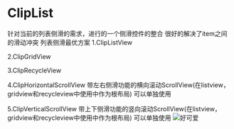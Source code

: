 # ClipList
针对当前的列表侧滑的需求，进行的一个侧滑控件的整合
很好的解决了item之间的滑动冲突
列表侧滑最优方案
1.ClipListView

2.ClipGridView

3.ClipRecycleView

4.ClipHorizontalScrollView
带左右侧滑功能的横向滚动ScrollView(在listview，gridview和recycleview中使用中作为根布局)
可以单独使用

5.ClipVerticalScrollView
带上下侧滑功能的竖向滚动ScrollView(在listview，gridview和recycleview中使用中作为根布局)
可以单独使用
![好可爱](http://upload-images.jianshu.io/upload_images/5636921-d043206ae8ab65dd.jpg?imageMogr2/auto-orient/strip%7CimageView2/2/w/1240)
